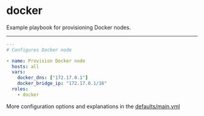 # docker

Example playbook for provisioning Docker nodes.

---

```yml
---
# Configures Docker node

- name: Provision Docker node
  hosts: all
  vars:
    docker_dns: ["172.17.0.1"]
    docker_bridge_ip: "172.17.0.1/16"
  roles:
    - docker
```

More configuration options and explanations in the [defaults/main.yml](/docker/defaults/main.yml)
